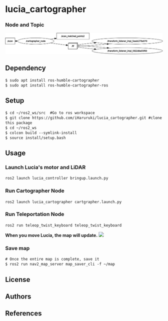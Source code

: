 # lucia_cartographer
### Node and Topic
![](rosgraph.png)
## Dependency
```shell
$ sudo apt install ros-humble-cartographer
$ sudo apt install ros-humble-cartographer-ros
```
## Setup
```shell
$ cd ~/ros2_ws/src  #Go to ros workspace
$ git clone https://github.com/iHaruruki/lucia_cartographer.git #clone this package
$ cd ~/ros2_ws
$ colcon build --symlink-install
$ source install/setup.bash
```
## Usage
### Launch Lucia's motor and LiDAR
```shell
ros2 launch lucia_controller bringup.launch.py
```
### Run Cartographer Node
```shell
ros2 launch lucia_cartographer cartgrapher.launch.py
```
### Run Teleportation Node
```shell
ros2 run teleop_twist_keyboard teleop_twist_keyboard
```
**When you move Lucia, the map will update.**
![](cartographer.gif)
### Save map
```shell
# Once the entire map is complete, save it
$ ros2 run nav2_map_server map_saver_cli -f ~/map
```
## License
## Authors
## References
